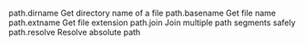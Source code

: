 path.dirname	Get directory name of a file
path.basename	Get file name
path.extname	Get file extension
path.join	Join multiple path segments safely
path.resolve	Resolve absolute path
